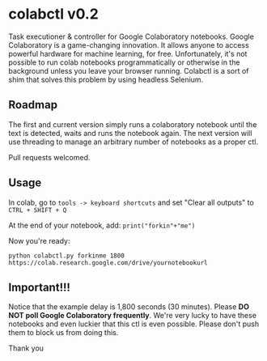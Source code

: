 # colabctl v0.2
Task executioner &amp; controller for Google Colaboratory notebooks. Google Colaboratory is a game-changing innovation. It allows anyone to access powerful hardware for machine learning, for free. Unfortunately, it's not possible to run colab notebooks programmatically or otherwise in the background unless you leave your browser running. Colabctl is a sort of shim that solves this problem by using headless Selenium.

## Roadmap
The first and current version simply runs a colaboratory notebook until the text is detected, waits and runs the notebook again. The next version will use threading to manage an arbitrary number of notebooks as a proper ctl.

Pull requests welcomed.

## Usage
In colab, go to `tools -> keyboard shortcuts` and set "Clear all outputs" to `CTRL + SHIFT + Q`

At the end of your notebook, add: `print("forkin"+"me")`

Now you're ready:

`python colabctl.py forkinme 1800 https://colab.research.google.com/drive/yournotebookurl`

## Important!!!

Notice that the example delay is 1,800 seconds (30 minutes). Please **DO NOT poll Google Colaboratory frequently**. We're very lucky to have these notebooks and even luckier that this ctl is even possible. Please don't push them to block us from doing this.

Thank you

